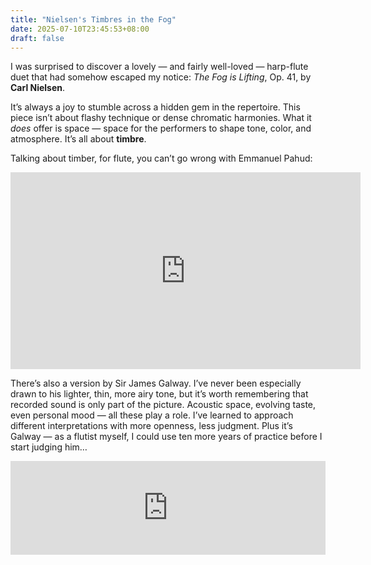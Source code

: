 ```yaml
---
title: "Nielsen's Timbres in the Fog"
date: 2025-07-10T23:45:53+08:00
draft: false
---
```


I was surprised to discover a lovely — and fairly well-loved — harp-flute duet that had somehow escaped my notice: *The Fog is Lifting*, Op. 41, by **Carl Nielsen**.

It’s always a joy to stumble across a hidden gem in the repertoire. This piece isn’t about flashy technique or dense chromatic harmonies. What it *does* offer is space — space for the performers to shape tone, color, and atmosphere. It’s all about **timbre**.

Talking about timber, for flute, you can’t go wrong with Emmanuel Pahud:

<iframe width="560" height="315" src="https://www.youtube.com/embed/2uP3uYO6mCg?si=-G1sZGkNdbVnZP7J" title="YouTube video player" frameborder="0" allow="accelerometer; autoplay; clipboard-write; encrypted-media; gyroscope; picture-in-picture; web-share" referrerpolicy="strict-origin-when-cross-origin" allowfullscreen></iframe>

There’s also a version by Sir James Galway. I’ve never been especially drawn to his lighter, thin, more airy tone, but it’s worth remembering that recorded sound is only part of the picture. Acoustic space, evolving taste, even personal mood — all these play a role. I’ve learned to approach different interpretations with more openness, less judgment. Plus it’s Galway — as a flutist myself, I could use ten more years of practice before I start judging him…

<iframe allow="autoplay *; encrypted-media *;" frameborder="0" height="150" style="width:100%;max-width:660px;overflow:hidden;background:transparent;" sandbox="allow-forms allow-popups allow-same-origin allow-scripts allow-storage-access-by-user-activation allow-top-navigation-by-user-activation" src="https://embed.music.apple.com/cn/album/the-fog-is-lifting-op-41/920153224?i=920153268&l=en-GB"></iframe>

